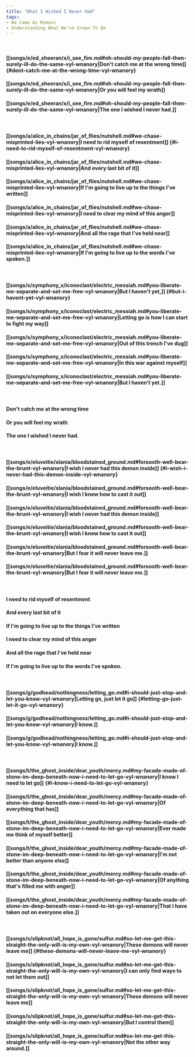 ```yaml
---
title: "What I Wished I Never Had"
tags:
- We Came As Romans
- Understanding What We’ve Grown To Be
---
```

&nbsp;
#### [[songs/e/ed_sheeran/x/i_see_fire.md#oh-should-my-people-fall-then-surely-ill-do-the-same-vyl-wnanory|Don't catch me at the wrong time]] {#dont-catch-me-at-the-wrong-time-vyl-wnanory}
#### [[songs/e/ed_sheeran/x/i_see_fire.md#oh-should-my-people-fall-then-surely-ill-do-the-same-vyl-wnanory|Or you will feel my wrath]]
#### [[songs/e/ed_sheeran/x/i_see_fire.md#oh-should-my-people-fall-then-surely-ill-do-the-same-vyl-wnanory|The one I wished I never had.]]
&nbsp;
#### [[songs/a/alice_in_chains/jar_of_flies/nutshell.md#we-chase-misprinted-lies-vyl-wnanory|I need to rid myself of resentment]] {#i-need-to-rid-myself-of-resentment-vyl-wnanory}
#### [[songs/a/alice_in_chains/jar_of_flies/nutshell.md#we-chase-misprinted-lies-vyl-wnanory|And every last bit of it]]
#### [[songs/a/alice_in_chains/jar_of_flies/nutshell.md#we-chase-misprinted-lies-vyl-wnanory|If I'm going to live up to the things I've written]]
#### [[songs/a/alice_in_chains/jar_of_flies/nutshell.md#we-chase-misprinted-lies-vyl-wnanory|I need to clear my mind of this anger]]
#### [[songs/a/alice_in_chains/jar_of_flies/nutshell.md#we-chase-misprinted-lies-vyl-wnanory|And all the rage that I've held near]]
#### [[songs/a/alice_in_chains/jar_of_flies/nutshell.md#we-chase-misprinted-lies-vyl-wnanory|If I'm going to live up to the words I've spoken.]]
&nbsp;
#### [[songs/s/symphony_x/iconoclast/electric_messiah.md#you-liberate-me-separate-and-set-me-free-vyl-wnanory|But I haven't yet,]] {#but-i-havent-yet-vyl-wnanory}
#### [[songs/s/symphony_x/iconoclast/electric_messiah.md#you-liberate-me-separate-and-set-me-free-vyl-wnanory|Letting go is how I can start to fight my way]]
#### [[songs/s/symphony_x/iconoclast/electric_messiah.md#you-liberate-me-separate-and-set-me-free-vyl-wnanory|Out of this trench I've dug]]
#### [[songs/s/symphony_x/iconoclast/electric_messiah.md#you-liberate-me-separate-and-set-me-free-vyl-wnanory|In this war against myself]]
#### [[songs/s/symphony_x/iconoclast/electric_messiah.md#you-liberate-me-separate-and-set-me-free-vyl-wnanory|But I haven't yet.]]
&nbsp;
#### Don't catch me at the wrong time
#### Or you will feel my wrath
#### The one I wished I never had.
&nbsp;
#### [[songs/e/eluveitie/slania/bloodstained_ground.md#forsooth-well-bear-the-brunt-vyl-wnanory|I wish I never had this demon inside]] {#i-wish-i-never-had-this-demon-inside-vyl-wnanory}
#### [[songs/e/eluveitie/slania/bloodstained_ground.md#forsooth-well-bear-the-brunt-vyl-wnanory|I wish I knew how to cast it out]]
#### [[songs/e/eluveitie/slania/bloodstained_ground.md#forsooth-well-bear-the-brunt-vyl-wnanory|I wish I never had this demon inside]]
#### [[songs/e/eluveitie/slania/bloodstained_ground.md#forsooth-well-bear-the-brunt-vyl-wnanory|I wish I knew how to cast it out]]
#### [[songs/e/eluveitie/slania/bloodstained_ground.md#forsooth-well-bear-the-brunt-vyl-wnanory|But I fear it will never leave me.]]
#### [[songs/e/eluveitie/slania/bloodstained_ground.md#forsooth-well-bear-the-brunt-vyl-wnanory|But I fear it will never leave me.]]
&nbsp;
#### I need to rid myself of resentment
#### And every last bit of it
#### If I'm going to live up to the things I've written
#### I need to clear my mind of this anger
#### And all the rage that I've held near
#### If I'm going to live up to the words I've spoken.
&nbsp;
#### [[songs/g/godhead/nothingness/letting_go.md#i-should-just-stop-and-let-you-know-vyl-wnanory|Letting go, just let it go]] {#letting-go-just-let-it-go-vyl-wnanory}
#### [[songs/g/godhead/nothingness/letting_go.md#i-should-just-stop-and-let-you-know-vyl-wnanory|I know.]]
#### [[songs/g/godhead/nothingness/letting_go.md#i-should-just-stop-and-let-you-know-vyl-wnanory|I know.]]
&nbsp;
#### [[songs/t/the_ghost_inside/dear_youth/mercy.md#my-facade-made-of-stone-im-deep-beneath-now-i-need-to-let-go-vyl-wnanory|I know I need to let go]] {#i-know-i-need-to-let-go-vyl-wnanory}
#### [[songs/t/the_ghost_inside/dear_youth/mercy.md#my-facade-made-of-stone-im-deep-beneath-now-i-need-to-let-go-vyl-wnanory|Of everything that has]]
#### [[songs/t/the_ghost_inside/dear_youth/mercy.md#my-facade-made-of-stone-im-deep-beneath-now-i-need-to-let-go-vyl-wnanory|Ever made me think of myself better]]
#### [[songs/t/the_ghost_inside/dear_youth/mercy.md#my-facade-made-of-stone-im-deep-beneath-now-i-need-to-let-go-vyl-wnanory|I'm not better than anyone else]]
#### [[songs/t/the_ghost_inside/dear_youth/mercy.md#my-facade-made-of-stone-im-deep-beneath-now-i-need-to-let-go-vyl-wnanory|Of anything that's filled me with anger]]
#### [[songs/t/the_ghost_inside/dear_youth/mercy.md#my-facade-made-of-stone-im-deep-beneath-now-i-need-to-let-go-vyl-wnanory|That I have taken out on everyone else.]]
&nbsp;
#### [[songs/s/slipknot/all_hope_is_gone/sulfur.md#so-let-me-get-this-straight-the-only-will-is-my-own-vyl-wnanory|These demons will never leave me]] {#these-demons-will-never-leave-me-vyl-wnanory}
#### [[songs/s/slipknot/all_hope_is_gone/sulfur.md#so-let-me-get-this-straight-the-only-will-is-my-own-vyl-wnanory|I can only find ways to not let them out]]
#### [[songs/s/slipknot/all_hope_is_gone/sulfur.md#so-let-me-get-this-straight-the-only-will-is-my-own-vyl-wnanory|These demons will never leave me]]
#### [[songs/s/slipknot/all_hope_is_gone/sulfur.md#so-let-me-get-this-straight-the-only-will-is-my-own-vyl-wnanory|But I control them]]
#### [[songs/s/slipknot/all_hope_is_gone/sulfur.md#so-let-me-get-this-straight-the-only-will-is-my-own-vyl-wnanory|Not the other way around.]]
